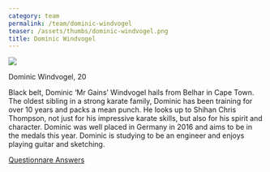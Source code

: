 ```yaml
---
category: team
permalink: /team/dominic-windvogel
teaser: /assets/thumbs/dominic-windvogel.png
title: Dominic Windvogel
---
```


<img src="/assets/img/dominic-windvogel.png" />

Dominic Windvogel, 20

Black belt, Dominic ‘Mr Gains’ Windvogel hails from Belhar in Cape Town. The oldest sibling in a strong karate family, Dominic has been training for over 10 years and packs a mean punch. He looks up to Shihan Chris Thompson, not just for his impressive karate skills, but also for his spirit and character. Dominic was well placed in Germany in 2016 and aims to be in the medals this year. Dominic is studying to be an engineer and enjoys playing guitar and sketching.

[Questionnare Answers](https://drive.google.com/open?id=1n8tQSu8I6K-iTPj4TMNne4tX-TrvIHevle2sYiQfQ5w)
